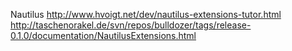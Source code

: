 Nautilus
http://www.hvoigt.net/dev/nautilus-extensions-tutor.html
http://taschenorakel.de/svn/repos/bulldozer/tags/release-0.1.0/documentation/NautilusExtensions.html

